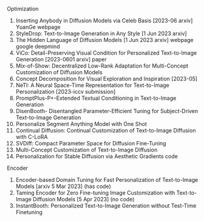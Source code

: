 Optimization
1. Inserting Anybody in Diffusion Models via Celeb Basis [2023-06 arxiv] YuanGe webpage
2. StyleDrop: Text-to-Image Generation in Any Style [1 Jun 2023 arxiv]
3. The Hidden Language of Diffusion Models [1 Jun 2023 arxiv] webpage google deepmind
4. ViCo: Detail-Preserving Visual Condition for Personalized Text-to-Image Generation [2023-0601 arxiv] paper
5. Mix-of-Show: Decentralized Low-Rank Adaptation for Multi-Concept Customization of Diffusion Models
6. Concept Decomposition for Visual Exploration and Inspiration [2023-05]
7. NeTI: A Neural Space-Time Representation for Text-to-Image Personalization [2023-iccv submission]
8. PromptPlus-P+-Extended Textual Conditioning in Text-to-Image Generation
9. DisenBooth- Disentangled Parameter-Efficient Tuning for Subject-Driven Text-to-Image Generation
10. Personalize Segment Anything Model with One Shot
11. Continual Diffusion: Continual Customization of Text-to-Image Diffusion with C-LoRA
12. SVDiff: Compact Parameter Space for Diffusion Fine-Tuning 
13. Multi-Concept Customization of Text-to-Image Diffusion 
14. Personalization for Stable Diffusion via Aesthetic Gradients code

Encoder
1. Encoder-based Domain Tuning for Fast Personalization of Text-to-Image Models [arxiv 5 Mar 2023] (has code)
2. Taming Encoder for Zero Fine-tuning Image Customization with Text-to-Image Diffusion Models [5 Apr 2023] (no code)
3. InstantBooth: Personalized Text-to-Image Generation without Test-Time Finetuning 
